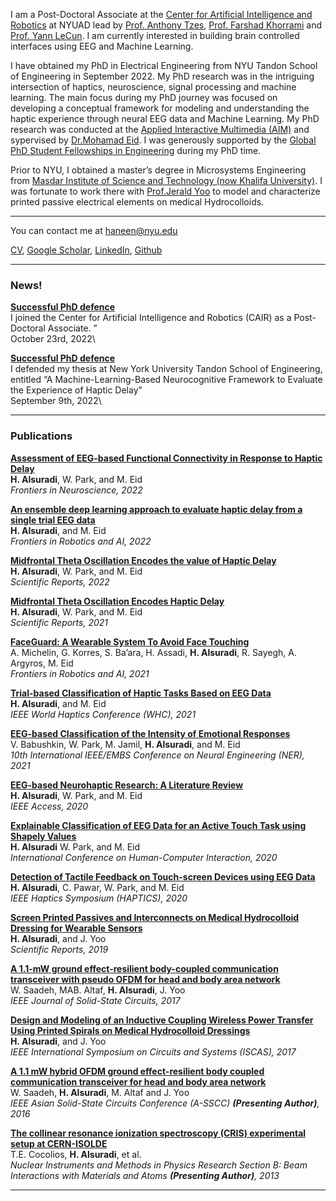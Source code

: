 I am a Post-Doctoral Associate at the [Center for Artificial Intelligence and Robotics](https://nyuad.nyu.edu/en/research/faculty-labs-and-projects/center-for-artificial-intelligence-and-robotics.html) at NYUAD lead by [Prof. Anthony Tzes](https://nyuad.nyu.edu/en/academics/divisions/engineering/faculty/anthony-tzes.html), [Prof. Farshad Khorrami](https://engineering.nyu.edu/faculty/farshad-khorrami) and [Prof. Yann LeCun](https://engineering.nyu.edu/faculty/yann-lecun). I am currently interested in building brain controlled interfaces using EEG and Machine Learning.

I have obtained my PhD in Electrical Engineering from NYU Tandon School of Engineering in September 2022. My PhD research was in the intriguing intersection of haptics, neuroscience, signal processing and machine learning. The main focus during my PhD journey was focused on developing a conceptual framework for modeling and understanding the haptic experience through neural EEG data and Machine Learning. My PhD research was conducted at the [Applied Interactive Multimedia (AIM)](https://wp.nyu.edu/aimlab/) and sypervised by [Dr.Mohamad Eid](https://engineering.nyu.edu/faculty/mohamad-eid). I was generously supported by the [Global PhD Student Fellowships in Engineering](https://nyuad.nyu.edu/en/admissions/graduate/global-phd-student-fellowships-in-engineering.html) during my PhD time.

Prior to NYU, I obtained a master’s degree in Microsystems Engineering from [Masdar Institute of Science and Technology (now Khalifa University)](https://www.ku.ac.ae/). I was fortunate to work there with [Prof.Jerald Yoo](https://cde.nus.edu.sg/ece/staff/jerald-yoo/) to model and characterize printed passive electrical elements on medical Hydrocolloids.  

---
You can contact me at haneen@nyu.edu


<a href="https://Haneensu.github.io/cv/aneenCV_Jan23.pdf.pdf" target="_blank">CV</a>, [Google Scholar](https://scholar.google.com/citations?user=vqt4vMoAAAAJ&hl=en), [LinkedIn](https://www.linkedin.com/in/haneen-alsuradi-7a2335a4/), [Github](https://github.com/HaneenSu)
<!-- Remove above link if you don't want to attibute -->


---

### News!

**<a href="https://github.com/HaneenSu/" target="_blank">Successful PhD defence</a>**\
I joined the Center for Artificial Intelligence and Robotics (CAIR) as a Post-Doctoral Associate. ”\
October 23rd, 2022\

**<a href="https://github.com/HaneenSu/" target="_blank">Successful PhD defence</a>**\
I defended my thesis at New York University Tandon School of Engineering, entitled “A Machine-Learning-Based Neurocognitive Framework to Evaluate the Experience of Haptic Delay”\
September 9th, 2022\

---
### Publications

**[Assessment of EEG-based Functional Connectivity in Response to Haptic Delay](https://www.frontiersin.org/articles/10.3389/fnins.2022.961101/full)** \
**H. Alsuradi**, W. Park, and M. Eid \
_Frontiers in Neuroscience, 2022_

**[An ensemble deep learning approach to evaluate haptic delay from a
single trial EEG data](https://www.frontiersin.org/articles/10.3389/frobt.2022.1013043/full)** \
**H. Alsuradi**, and M. Eid \
_Frontiers in Robotics and AI, 2022_

**[Midfrontal Theta Oscillation Encodes the value of Haptic
Delay](https://www.nature.com/articles/s41598-022-12911-0)** \
**H. Alsuradi**, W. Park, and M. Eid \
_Scientific Reports, 2022_

**[Midfrontal Theta Oscillation Encodes Haptic Delay](https://www.frontiersin.org/articles/10.3389/frobt.2022.1013043/full)** \
**H. Alsuradi**, W. Park, and M. Eid \
_Scientific Reports, 2021_

**[FaceGuard: A Wearable System To Avoid Face Touching](https://www.frontiersin.org/articles/10.3389/frobt.2021.612392/full)** \
A. Michelin, G. Korres, S. Ba’ara, H. Assadi, **H. Alsuradi**, R. Sayegh, A. Argyros, M. Eid\
_Frontiers in Robotics and AI, 2021_


**[Trial-based Classification of Haptic Tasks Based on EEG Data](https://ieeexplore.ieee.org/document/9517230)** \
**H. Alsuradi**, and M. Eid \
_IEEE World Haptics Conference (WHC), 2021_

**[EEG-based Classification of the Intensity of Emotional Responses](https://ieeexplore.ieee.org/stamp/stamp.jsp?arnumber=9441371)** \
V. Babushkin, W. Park, M. Jamil, **H. Alsuradi**, and M. Eid\
_10th International IEEE/EMBS Conference on Neural Engineering (NER), 2021_


**[EEG-based Neurohaptic Research: A Literature Review](https://ieeexplore.ieee.org/stamp/stamp.jsp?tp=&arnumber=9031313)** \
**H. Alsuradi**, W. Park, and M. Eid \
_IEEE Access, 2020_

**[Explainable Classification of EEG Data for an Active Touch Task using Shapely Values](https://link.springer.com/chapter/10.1007/978-3-030-60117-1_30)** \
**H. Alsuradi** W. Park, and M. Eid \
_International Conference on Human-Computer Interaction, 2020_


**[Detection of Tactile Feedback on Touch-screen Devices using EEG Data](https://ieeexplore.ieee.org/stamp/stamp.jsp?arnumber=9086297)** \
**H. Alsuradi**, C. Pawar, W. Park, and M. Eid \
_IEEE Haptics Symposium (HAPTICS), 2020_



**[Screen Printed Passives and Interconnects on Medical Hydrocolloid Dressing for Wearable Sensors](https://www.nature.com/articles/s41598-019-53033-4)** \
**H. Alsuradi**, and J. Yoo \
_Scientific Reports, 2019_

**[A 1.1-mW ground effect-resilient body-coupled communication transceiver with pseudo OFDM for head and body area network](https://ieeexplore.ieee.org/stamp/stamp.jsp?arnumber=7971921)** \
W. Saadeh, MAB. Altaf, **H. Alsuradi**, J. Yoo\
_IEEE Journal of Solid-State Circuits, 2017_


**[Design and Modeling of an Inductive Coupling Wireless Power Transfer Using Printed Spirals on Medical Hydrocolloid Dressings](https://ieeexplore.ieee.org/stamp/stamp.jsp?arnumber=8050942)** \
**H. Alsuradi**, and J. Yoo \
_IEEE International Symposium on Circuits and Systems (ISCAS), 2017_

**[A 1.1 mW hybrid OFDM ground effect-resilient body coupled communication transceiver for head and body area network ](https://ieeexplore.ieee.org/stamp/stamp.jsp?arnumber=8050942)** \
W. Saadeh, **H. Alsuradi**, M. Altaf and J. Yoo\
_IEEE Asian Solid-State Circuits Conference (A-SSCC) **(Presenting Author)**, 2016_

**[The collinear resonance ionization spectroscopy (CRIS) experimental setup at CERN-ISOLDE](https://ieeexplore.ieee.org/stamp/stamp.jsp?arnumber=8050942)** \
T.E. Cocolios, **H. Alsuradi**, et al.\
_Nuclear Instruments and Methods in Physics Research Section B: Beam Interactions with Materials and Atoms **(Presenting Author)**, 2013_


---



